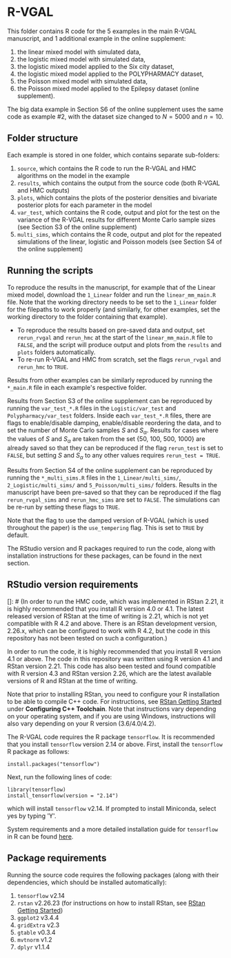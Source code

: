 # R-VGAL

This folder contains R code for the 5 examples in the main R-VGAL manuscript, and 1 additional example in the online supplement: 
1. the linear mixed model with simulated data, 
2. the logistic mixed model with simulated data,
3. the logistic mixed model applied to the Six city dataset,  
4. the logistic mixed model applied to the POLYPHARMACY dataset,
5. the Poisson mixed model with simulated data,
6. the Poisson mixed model applied to the Epilepsy dataset (online supplement).

The big data example in Section S6 of the online supplement uses the same code as example #2, with the dataset size changed to $N = 5000$ and $n = 10$.

## Folder structure
Each example is stored in one folder, which contains separate sub-folders:
1. `source`, which contains the R code to run the R-VGAL and HMC algorithms on the model in the example
2. `results`, which contains the output from the source code (both R-VGAL and HMC outputs)
3. `plots`, which contains the plots of the posterior densities and bivariate posterior plots for each parameter in the model
4. `var_test`, which contains the R code, output and plot for the test on the variance of the R-VGAL results for different Monte Carlo sample sizes (see Section S3 of the online supplement)
5. `multi_sims`, which contains the R code, output and plot for the repeated simulations of the linear, logistic and Poisson models (see Section S4 of the online supplement)

## Running the scripts
To reproduce the results in the manuscript, for example that of the Linear mixed model, download the `1_Linear` folder and run the `linear_mm_main.R` file. Note that the working directory needs to be set to the `1_Linear` folder for the filepaths to work properly (and similarly, for other examples, set the working directory to the folder containing that example). 
- To reproduce the results based on pre-saved data and output, set `rerun_rvgal` and `rerun_hmc` at the start of the `linear_mm_main.R` file to `FALSE`, and the script will produce output and plots from the `results` and `plots` folders automatically. 
- To re-run R-VGAL and HMC from scratch, set the flags `rerun_rvgal` and `rerun_hmc` to `TRUE`. 

Results from other examples can be similarly reproduced by running the `*_main.R` file in each example's respective folder.

Results from Section S3 of the online supplement can be reproduced by running the `var_test_*.R` files in the `Logistic/var_test` and `Polypharmacy/var_test` folders. Inside each `var_test_*.R` files, there are flags to enable/disable damping, enable/disable reordering the data, and to set the number of Monte Carlo samples $S$ and $S_\alpha$. Results for cases where the values of $S$ and $S_\alpha$ are taken from the set {50, 100, 500, 1000} are already saved so that they can be reproduced if the flag `rerun_test` is set to `FALSE`, but setting $S$ and $S_\alpha$ to any other values requires `rerun_test = TRUE`.

Results from Section S4 of the online supplement can be reproduced by running the `*_multi_sims.R` files in the `1_Linear/multi_sims/`, `2_Logistic/multi_sims/` and `5_Poisson/multi_sims/` folders. Results in the manuscript have been pre-saved so that they can be reproduced if the flag `rerun_rvgal_sims` and `rerun_hmc_sims` are set to `FALSE`. The simulations can be re-run by setting these flags to `TRUE`.

Note that the flag to use the damped version of R-VGAL (which is used throughout the paper) is the `use_tempering` flag. This is set to `TRUE` by default.

The RStudio version and R packages required to run the code, along with installation instructions for these packages, can be found in the next section. 

## RStudio version requirements
[]: # (In order to run the HMC code, which was implemented in RStan 2.21, it is highly recommended that you install R version 4.0 or 4.1. The latest released version of RStan at the time of writing is 2.21, which is not yet compatible with R 4.2 and above. There is an RStan development version, 2.26.x, which can be configured to work with R 4.2, but the code in this repository has not been tested on such a configuration.)

In order to run the code, it is highly recommended that you install R version 4.1 or above. The code in this repository was written using R version 4.1 and RStan version 2.21. This code has also been tested and found compatible with R version 4.3 and RStan version 2.26, which are the latest available versions of R and RStan at the time of writing.

Note that prior to installing RStan, you need to configure your R installation to be able to compile C++ code. For instructions, see [RStan Getting Started](https://github.com/stan-dev/rstan/wiki/RStan-Getting-Started) under **Configuring C++ Toolchain**. Note that instructions vary depending on your operating system, and if you are using Windows, instructions will also vary depending on your R version (3.6/4.0/4.2). 

The R-VGAL code requires the R package `tensorflow`. It is recommended that you install `tensorflow` version 2.14 or above. First, install the `tensorflow` R package as follows:

```
install.packages("tensorflow")
```
Next, run the following lines of code:
```
library(tensorflow)
install_tensorflow(version = "2.14")
```
which will install `tensorflow` v2.14. If prompted to install Miniconda, select yes by typing 'Y'.

System requirements and a more detailed installation guide for `tensorflow` in R can be found [here](https://tensorflow.rstudio.com/install). 

## Package requirements 
Running the source code requires the following packages (along with their dependencies, which should be installed automatically):
1. `tensorflow` v2.14
2. `rstan` v2.26.23 (for instructions on how to install RStan, see [RStan Getting Started](https://github.com/stan-dev/rstan/wiki/RStan-Getting-Started))
3. `ggplot2` v3.4.4
4. `gridExtra` v2.3
5. `gtable` v0.3.4         
6. `mvtnorm` v1.2
7. `dplyr` v1.1.4

